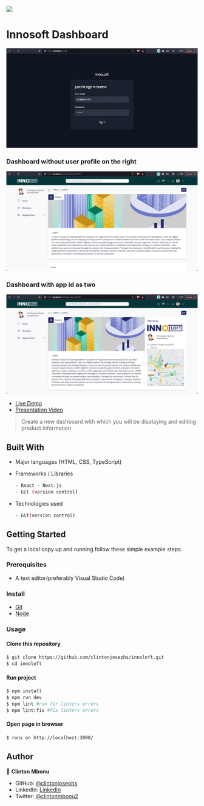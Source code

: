 ![](https://img.shields.io/badge/Innosoft-navy)

# Innosoft Dashboard

![screenshot](./public/assets/images/presentation_video.gif)

### Dashboard without user profile on the right
![screenshot](./public/assets/images/dashboard_without_userprofile_on_right.png)

### Dashboard with app id as two
![screenshot](./public/assets/images/dashboard_with_appid_two.png)

- [Live Demo](https://stock-metrics-clint.netlify.app/)
- [Presentation Video](https://www.loom.com/share/eba6bdff52dc4a3a805a3a98a7a7064c)

> Create a new dashboard with which you will be displaying and editing product information



## Built With

- Major languages (HTML, CSS, TypeScript)

- Frameworks / Libraries
  ```bash
  - React - Next.js
  - Git (version control)
  ```

- Technologies used 
  
  ``` bash
  - Git(version control)
  ```


## Getting Started

To get a local copy up and running follow these simple example steps.

### Prerequisites
 - A text editor(preferably Visual Studio Code)

### Install
  -  [Git](https://git-scm.com/downloads)
  -  [Node](https://nodejs.org/en/download/)

### Usage
#### Clone this repository

```bash
$ git clone https://github.com/clintonjosephs/innoloft.git
$ cd innoloft
```
#### Run project

```bash
$ npm install
$ npm run dev
$ npm lint #run for linters errors
$ npm lint:fix #fix linters errors
```

#### Open page in browser
```bash
$ runs on http://localhost:3000/
```

## Author

👤 **Clinton Mbonu**

- GitHub: [@clintonjosephs](https://github.com/clintonjosephs)
- LinkedIn: [LinkedIn](https://linkedin.com/in/clinton-mbonu)
- Twitter: [@clintonmbonu2](https://twitter.com/clintonmbonu2)

